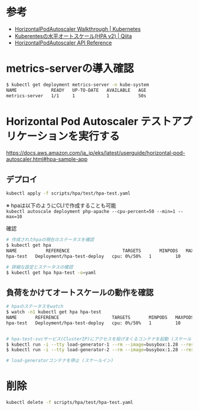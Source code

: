 # 参考

- [HorizontalPodAutoscaler Walkthrough | Kubernetes](https://kubernetes.io/docs/tasks/run-application/horizontal-pod-autoscale-walkthrough/#run-and-expose-php-apache-server)
- [Kuberentesの水平オートスケール(HPA v2) | Qiita](https://qiita.com/shmurata/items/e6bd8c56f3e4f9a8e384)
- [HorizontalPodAutoscaler API Reference](https://kubernetes.io/docs/reference/kubernetes-api/workload-resources/horizontal-pod-autoscaler-v2/)

# metrics-serverの導入確認

```bash
$ kubectl get deployment metrics-server -n kube-system
NAME             READY   UP-TO-DATE   AVAILABLE   AGE
metrics-server   1/1     1            1           50s
```

# Horizontal Pod Autoscaler テストアプリケーションを実行する
https://docs.aws.amazon.com/ja_jp/eks/latest/userguide/horizontal-pod-autoscaler.html#hpa-sample-app

## デプロイ

```bash
kubectl apply -f scripts/hpa/test/hpa-test.yaml 
```

※ hpaは以下のようにCLIで作成することも可能  
`kubectl autoscale deployment php-apache --cpu-percent=50 --min=1 --max=10`

確認

```bash
# 作成されたhpaの現在のステータスを確認
$ kubectl get hpa
NAME           REFERENCE                    TARGETS       MINPODS   MAXPODS   REPLICAS   AGE
hpa-test   Deployment/hpa-test-deploy   cpu: 0%/50%   1         10        1          2m29s

# 詳細な設定とステータスの確認
$ kubectl get hpa hpa-test -o=yaml
```

## 負荷をかけてオートスケールの動作を確認


```bash
# hpaのステータスをwatch
$ watch -n1 kubectl get hpa hpa-test
NAME       REFERENCE                    TARGETS       MINPODS   MAXPODS   REPLICAS   AGE
hpa-test   Deployment/hpa-test-deploy   cpu: 0%/50%   1         10        1          2m51s


# hpa-test-svcサービス(ClusterIP)にアクセスを投げまくるコンテナを起動 (スケールアウト)
$ kubectl run -i --tty load-generator-1 --rm --image=busybox:1.28 --restart=Never -- /bin/sh -c "while sleep 0.01; do wget -q -O- http://hpa-test-svc; done"
$ kubectl run -i --tty load-generator-2 --rm --image=busybox:1.28 --restart=Never -- /bin/sh -c "while sleep 0.01; do wget -q -O- http://hpa-test-svc; done"

# load-generatorコンテナを停止 (スケールイン)
```


# 削除

```bash
kubectl delete -f scripts/hpa/test/hpa-test.yaml
```